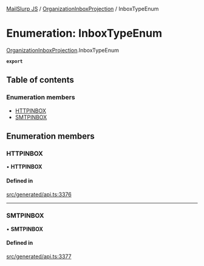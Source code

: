 [MailSlurp JS](../README.md) / [OrganizationInboxProjection](../modules/OrganizationInboxProjection.md) / InboxTypeEnum

# Enumeration: InboxTypeEnum

[OrganizationInboxProjection](../modules/OrganizationInboxProjection.md).InboxTypeEnum

**`export`**

## Table of contents

### Enumeration members

- [HTTPINBOX](OrganizationInboxProjection.InboxTypeEnum.md#httpinbox)
- [SMTPINBOX](OrganizationInboxProjection.InboxTypeEnum.md#smtpinbox)

## Enumeration members

### HTTPINBOX

• **HTTPINBOX**

#### Defined in

[src/generated/api.ts:3376](https://github.com/mailslurp/mailslurp-client/blob/004c609/src/generated/api.ts#L3376)

___

### SMTPINBOX

• **SMTPINBOX**

#### Defined in

[src/generated/api.ts:3377](https://github.com/mailslurp/mailslurp-client/blob/004c609/src/generated/api.ts#L3377)
